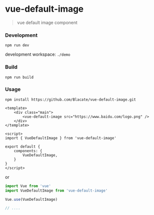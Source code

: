 # vue-default-image

> vue default image component

### Development

```shell
npm run dev
```

development workspace: `./demo`

### Build

```shell
npm run build
```

### Usage

```shell
npm install https://github.com/Blacate/vue-default-image.git
```



```vue
<template>
	<div class="main">
		<vue-default-image src="https://www.baidu.com/logo.png" />
	</div>
</template>

<script>
import { VueDefaultImage } from 'vue-default-image'
    
export default {
    components: {
        VueDefaultImage,
    }
}
</script>
```

or

```javascript
import Vue from 'vue'
import VueDefaultImage from 'vue-default-image'

Vue.use(VueDefaultImage)

// ....
```

